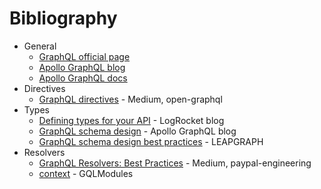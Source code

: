 # Bibliography

- General
  - [GraphQL official page](<https://graphql.org>)
  - [Apollo GraphQL blog](https://blog.apollographql.com)
  - [Apollo GraphQL docs](https://www.apollographql.com/docs/)
- Directives
  - [GraphQL directives](https://medium.com/open-graphql/graphql-directives-3dec6106c384) - Medium, open-graphql
- Types
  - [Defining types for your API](https://blog.logrocket.com/defining-types-for-your-graphql-api) - LogRocket blog
  - [GraphQL schema design](https://blog.apollographql.com/graphql-schema-design-building-evolvable-schemas-1501f3c59ed5) - Apollo GraphQL blog
  - [GraphQL schema design best practices](https://leapgraph.com/graphql-schema-design-best-practices) - LEAPGRAPH
- Resolvers
  - [GraphQL Resolvers: Best Practices](https://medium.com/paypal-engineering/graphql-resolvers-best-practices-cd36fdbcef55) - Medium, paypal-engineering
  - [context](https://graphql-modules.com/docs/introduction/context) - GQLModules
